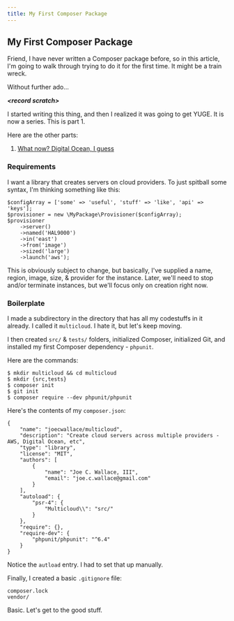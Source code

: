 ```yaml
---
title: My First Composer Package
---
```


## My First Composer Package

Friend, I have never written a Composer package before, so in this article, I'm going to walk through trying to do it for the first time. It might be a train wreck.

Without further ado...

***&lt;record scratch&gt;***

I started writing this thing, and then I realized it was going to get YUGE. It is now a series. This is part 1.

Here are the other parts:

1. [What now? Digital Ocean, I guess](/2017/10/10/2-what-now)

### Requirements

I want a library that creates servers on cloud providers. To just spitball some syntax, I'm thinking something like this:

```
$configArray = ['some' => 'useful', 'stuff' => 'like', 'api' => 'keys'];
$provisioner = new \MyPackage\Provisioner($configArray);
$provisioner
    ->server()
    ->named('HAL9000')
    ->in('east')
    ->from('image')
    ->sized('large')
    ->launch('aws');
```

This is obviously subject to change, but basically, I've supplied a name, region, image, size, & provider for the instance. Later, we'll need to stop and/or terminate instances, but we'll focus only on creation right now.

### Boilerplate

I made a subdirectory in the directory that has all my codestuffs in it already. I called it `multicloud`. I hate it, but let's keep moving.

I then created `src/` & `tests/` folders, initialized Composer, initialized Git, and installed my first Composer dependency - `phpunit`.

Here are the commands:

```
$ mkdir multicloud && cd multicloud
$ mkdir {src,tests}
$ composer init
$ git init
$ composer require --dev phpunit/phpunit
```

Here's the contents of my `composer.json`:

```
{
    "name": "joecwallace/multicloud",
    "description": "Create cloud servers across multiple providers - AWS, Digital Ocean, etc",
    "type": "library",
    "license": "MIT",
    "authors": [
        {
            "name": "Joe C. Wallace, III",
            "email": "joe.c.wallace@gmail.com"
        }
    ],
    "autoload": {
        "psr-4": {
            "Multicloud\\": "src/"
        }
    },
    "require": {},
    "require-dev": {
        "phpunit/phpunit": "^6.4"
    }
}
```

Notice the `autload` entry. I had to set that up manually.

Finally, I created a basic `.gitignore` file:

```
composer.lock
vendor/
```

Basic. Let's get to the good stuff.
